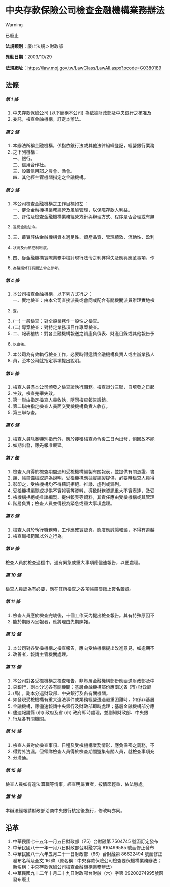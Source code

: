 # 中央存款保險公司檢查金融機構業務辦法
> [!WARNING]
> 已廢止

**法規類別**：廢止法規＞財政部

**異動日期**：2003/10/29  

**法規網址**：https://law.moj.gov.tw/LawClass/LawAll.aspx?pcode=G0380189



## 法條
##### 第 1 條
1. 中央存款保險公司 (以下簡稱本公司) 為依據財政部及中央銀行之核准及
1. 委託，檢查金融機構，訂定本辦法。

##### 第 2 條
1. 本辦法所稱金融機構，係指依銀行法或其他法律組織登記，經營銀行業務
1. 之下列機構：  
一、銀行。  
二、信用合作社。  
三、設置信用部之農會、漁會。  
四、其他經主管機關指定之金融機構。

##### 第 3 條
1. 本公司檢查金融機構之工作目標如左：  
一、健全金融機構業務經營及風險管理，以保障存款人利益。  
二、評估及檢查金融機構業務經營方針與辦理方式、程序是否合理或有無
1.     違反金融法令。
1. 三、覈實評估金融機構資本適足性、資產品質、管理績效、流動性、盈利
1.     狀況及內部控制制度。
1. 四、從金融機構實際業務中檢討現行法令之利弊得失及應興應革事項，作
1.     為建議修訂有關法令之參考。

##### 第 4 條
1. 本公司檢查金融機構，以下列方式行之：  
一、實地檢查：由本公司直接派員或會同或配合有關機關派員辦理實地檢
1.     查。
1.  (一) 一般檢查：對全般業務作一般性之檢查。
1.  (二) 專案檢查：對特定業務項目作專案檢查。
1. 二、報表稽核：對各金融機構報送之資產負債表、財產目錄或其他報告予
1.     以審核。
1. 本公司為有效執行檢查工作，必要時得邀請金融機構負責人或主辦業務人
1. 員，至本公司就指定事項提出說明。

##### 第 5 條
1. 檢查人員憑本公司頒發之檢查證執行職務。檢查證分三聯，自填發之日起
1. 生效，檢查完畢失效。
1. 第一聯由指定檢查人員收執，隨同檢查報告繳銷。
1. 第二聯由指定檢查人員面交受檢機構負責人收存。
1. 第三聯存查。

##### 第 6 條
1. 檢查人員除奉特別指示外，應於接獲檢查命令後二日內出發，倘因故不能
1. 如期出發，應先報准展延。

##### 第 7 條
1. 檢查人員得於檢查期間通知受檢機構編製有關報表，並提供有關憑證、書
1. 類、帳冊備檢或詳為說明，受檢機構應據實編製提供，必要時檢查人員得
1. 影印之，受檢機構均不得藉詞拒絕、推諉、虛列或漏列。
1. 受檢機構編製或提供不實報表等資料，導致財務資訊重大不實表達，及受
1. 檢機構拒絕或推諉編製、提供報表等資料，其責任應由受檢機構或其管理
1. 階層負責；檢查人員並得視為緊急或重大事項處理。

##### 第 8 條
1. 檢查人員於執行職務時，工作應確實認真，態度應誠懇和藹，不得有逾越
1. 檢查職權範圍以外之行為。

##### 第 9 條
檢查人員於檢查過程中，遇有緊急或重大事項應儘速報告，以便處理。

##### 第 10 條
檢查人員認為有必要，應在其所檢查之各項帳冊簿籍上簽名蓋章。

##### 第 11 條
1. 檢查人員應於檢查完竣後，十個工作天內提出檢查報告。其有特殊原因不
1. 能於期限內呈報者，應將理由先期陳報。

##### 第 12 條
1. 本公司對各受檢機構之檢查報告，應向受檢機構提出改進意見，如逾期不
1. 改善者，報請主管機關處理。

##### 第 13 條
1. 本公司對各受檢機構之檢查報告，非基層金融機構部份應函送財政部及中
1. 央銀行，副本分送各有關機關；基層金融機構部份應函送省 (市) 財政廳
1.  (局) ，副本分送財政部、中央銀行及各有關機關。
1. 如發現受檢機構有重大違法事件或業務經營遭遇嚴重困難時，如係非基層
1. 金融機構，應儘速報請中央銀行及財政部即時處理；基層金融機構部分應
1. 儘速報請縣 (市) 政府及省 (市) 政府即時處理，並副知財政部、中央銀
1. 行及各有關機關。

##### 第 14 條
1. 檢查人員對於檢查事項、日程及受檢機構業務情形，應負保密之義務，不
1. 得對外洩漏。但領隊檢查人員得於檢查期間邀集有關人員，就檢查事項充
1. 分溝通。

##### 第 15 條
檢查人員如有違法瀆職等情事，經查明屬實者，按情節輕重，依法懲處。

##### 第 16 條
本辦法經報請財政部洽商中央銀行核定後施行，修改時亦同。

## 沿革
1. 中華民國七十五年一月五日財政部（75）台財融第 7504745  號函訂定發布
1. 中華民國八十一年一月八日財政部台財融字第 810499585  號函修正發布
1. 中華民國八十六年五月二十一日財政部（86）台財融第 86622494 號函修正發布名稱及全文 16 條（原名稱：中央存款保險公司檢查要保機構業務辦法；新名稱：中央存款保險公司檢查金融機構業務辦法）
1. 中華民國九十二年十月二十九日財政部台財融（六）字第 09200274995號函發布廢止
